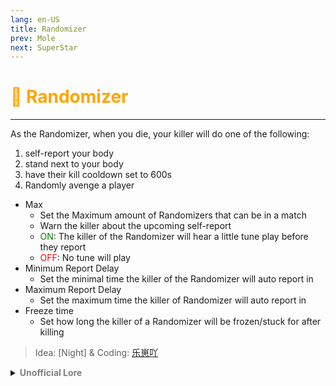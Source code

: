 ```yaml
---
lang: en-US
title: Randomizer
prev: Mole
next: SuperStar
---
```


# <font color="#ffa500">🎲 <b>Randomizer</b></font> <Badge text="Basic" type="tip" vertical="middle"/>
---

As the Randomizer, when you die, your killer will do one of the following:<br>
1. self-report your body
2. stand next to your body
3. have their kill cooldown set to 600s
4. Randomly avenge a player
* Max
  * Set the Maximum amount of Randomizers that can be in a match
  * Warn the killer about the upcoming self-report
  * <font color=green>ON</font>: The killer of the Randomizer will hear a little tune play before they report
  * <font color=red>OFF</font>: No tune will play
* Minimum Report Delay
  * Set the minimal time the killer of the Randomizer will auto report in
* Maximum Report Delay
  * Set the maximum time the killer of Randomizer will auto report in
* Freeze time
  * Set how long the killer of a Randomizer will be frozen/stuck for after killing

> Idea: [Night] & Coding: [乐崽吖](https://github.com/LezaiYa)

<details>
<summary><b><font color=gray>Unofficial Lore</font></b></summary>

Placeholder: This role is a ROLE OH EM GOSH
> Submitted by: Member
</details>